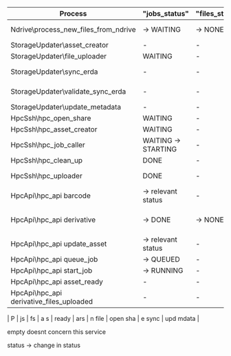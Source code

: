 | Process | "jobs_status" | "files_status" | "asset_size" | "hpc_ready" | "is_in_ars" | "has_new_file" | "has_open_share" | "erda_sync" | Update_metadata" |
|-------------|--------|----|----|----|---|----|----|-----------|------|
| Ndrive\process_new_files_from_ndrive | -> WAITING | -> NONE | -> file size | -> NO | -> AWAIT -> NO | -> YES | -> NO | -> NO | -> NO |
| StorageUpdater\asset_creator | - | - | not -1 | - | NO -> YES | -> YES | -> YES | - | - |
| StorageUpdater\file_uploader | WAITING | - | not -1 | - | - | YES -> AWAIT | YES | -> NO | - |
| StorageUpdater\sync_erda | - | - | - | - | - | AWAIT | - | NO -> AWAIT | - |
|  StorageUpdater\validate_sync_erda | - | - | - | - | - | -> NO | -> NO | AWAIT -> YES | - |
| StorageUpdater\update_metadata | - | - | - | - | - | - | - | - | YES -> NO |
| HpcSsh\hpc_open_share | WAITING | - | - | NO | YES | NO | NO -> YES | YES | - |
| HpcSsh\hpc_asset_creator | WAITING | - | - | NO -> AWAIT | YES | NO | YES | YES | - |
| HpcSsh\hpc_job_caller | WAITING -> STARTING | - | - | YES | - | - | - | - | - |
| HpcSsh\hpc_clean_up | DONE | - | - | YES -> NO | YES | - | - | - | - |
| HpcSsh\hpc_uploader | DONE | - | - | NO | YES | YES -> UPLOADING | YES | NO | - |
| HpcApi\hpc_api barcode | -> relevant status | - | - | - | - | - | - | - | -> YES |
| HpcApi\hpc_api derivative | -> DONE | -> NONE | -> parent size + estimate size | -> NO | -> AWAIT -> NO | -> NO | -> NO | -> NO | -> NO |
| HpcApi\hpc_api update_asset | -> relevant status | - | - | - | - | - | - | - | -> YES |
| HpcApi\hpc_api queue_job | -> QUEUED | - | - | - | - | - | - | - | - |
| HpcApi\hpc_api start_job | -> RUNNING| - | - | - | - | - | - | - | - |
| HpcApi\hpc_api asset_ready | - | - | - | -> YES | - | - | - | - | - |
| HpcApi\hpc_api derivative_files_uploaded | - | - | - | - | - | -> AWAIT | - | - | - |

| P | js | fs | a s | ready | ars | n file | open sha | e sync | upd mdata |

empty doesnt concern this service 

status -> change in status